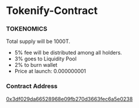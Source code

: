# Tokenify-Contract

### TOKENOMICS
Total supply will be 1000T.
- 5% fee will be distributed among all holders.
- 3% goes to Liquidity Pool
- 2% to burn wallet
- Price at launch: 0.000000001

### Contract Address
[0x3df029da66528968e09fb270d3663fec6a5e0238](https://bscscan.com/address/0x3df029da66528968e09fb270d3663fec6a5e0238)
